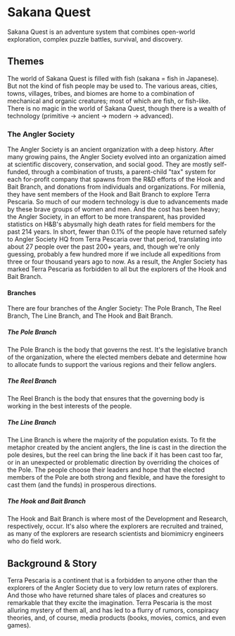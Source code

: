 Sakana Quest
=

Sakana Quest is an adventure system that combines open-world exploration, complex puzzle battles, survival, and discovery.

## Themes ##
The world of Sakana Quest is filled with fish (sakana = fish in Japanese). But not the kind of fish people may be used to. The various areas, cities, towns, villages, tribes, and biomes are home to a combination of mechanical and organic creatures; most of which are fish, or fish-like. There is no magic in the world of Sakana Quest, though there is a wealth of technology (primitive -> ancient -> modern -> advanced).

### The Angler Society ###
The Angler Society is an ancient organization with a deep history. After many growing pains, the Angler Society evolved into an organization aimed at scientific discovery, conservation, and social good. They are mostly self-funded, through a combination of trusts, a parent-child "tax" system for each for-profit company that spawns from the R&D efforts of the Hook and Bait Branch, and donations from individuals and organizations. For millenia, they have sent members of the Hook and Bait Branch to explore Terra Pescaria. So much of our modern technology is due to advancements made by these brave groups of women and men. And the cost has been heavy; the Angler Society, in an effort to be more transparent, has provided statistics on H&B's abysmally high death rates for field members for the past 214 years. In short, fewer than 0.1% of the people have returned safely to Angler Society HQ from Terra Pescaria over that period, translating into about 27 people over the past 200+ years, and, though we're only guessing, probably a few hundred more if we include all expeditions from three or four thousand years ago to now. As a result, the Angler Society has marked Terra Pescaria as forbidden to all but the explorers of the Hook and Bait Branch.

#### Branches ####
There are four branches of the Angler Society: The Pole Branch, The Reel Branch, The Line Branch, and The Hook and Bait Branch.

##### The Pole Branch #####
The Pole Branch is the body that governs the rest. It's the legislative branch of the organization, where the elected members debate and determine how to allocate funds to support the various regions and their fellow anglers.

##### The Reel Branch #####
The Reel Branch is the body that ensures that the governing body is working in the best interests of the people.

##### The Line Branch #####
The Line Branch is where the majority of the population exists. To fit the metaphor created by the ancient anglers, the line is cast in the direction the pole desires, but the reel can bring the line back if it has been cast too far, or in an unexpected or problematic direction by overriding the choices of the Pole. The people choose their leaders and hope that the elected members of the Pole are both strong and flexible, and have the foresight to cast them (and the funds) in prosperous directions.

##### The Hook and Bait Branch #####
The Hook and Bait Branch is where most of the Development and Research, respectively, occur. It's also where the explorers are recruited and trained, as many of the explorers are research scientists and biomimicry engineers who do field work.

## Background & Story ##
Terra Pescaria is a continent that is a forbidden to anyone other than the explorers of the Angler Society due to very low return rates of explorers. And those who have returned share tales of places and creatures so remarkable that they excite the imagination. Terra Pescaria is the most alluring mystery of them all, and has led to a flurry of rumors, conspiracy theories, and, of course, media products (books, movies, comics, and even games).
